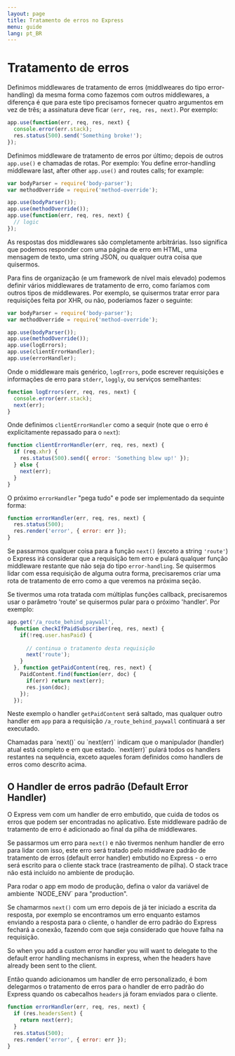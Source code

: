 ```yaml
---
layout: page
title: Tratamento de erros no Express
menu: guide
lang: pt_BR
---
```


# Tratamento de erros

Definimos middlewares de tratamento de erros (middlweares do tipo error-handling) da mesma forma como fazemos com outros middlewares, a diferença é que para este tipo precisamos fornecer quatro argumentos em vez de três; a assinatura deve ficar `(err, req, res, next)`. Por exemplo:

~~~js
app.use(function(err, req, res, next) {
  console.error(err.stack);
  res.status(500).send('Something broke!');
});
~~~

Definimos middleware de tratamento de erros por último; depois de outros `app.use()` e chamadas de rotas. Por exemplo:
You define error-handling middleware last, after other `app.use()` and routes calls; for example:

~~~js
var bodyParser = require('body-parser');
var methodOverride = require('method-override');

app.use(bodyParser());
app.use(methodOverride());
app.use(function(err, req, res, next) {
  // logic
});
~~~

As respostas dos middlewares são completamente arbitrárias. Isso significa que podemos responder com uma página de erro em HTML, uma mensagem de texto, uma string JSON, ou qualquer outra coisa que quisermos.

Para fins de organização (e um framework de nível mais elevado) podemos definir vários middlewares de tratamento de erro, como faríamos com outros tipos de middlewares. Por exemplo, se quisermos tratar error para requisições feita por XHR, ou não, poderíamos fazer o seguinte:

~~~js
var bodyParser = require('body-parser');
var methodOverride = require('method-override');

app.use(bodyParser());
app.use(methodOverride());
app.use(logErrors);
app.use(clientErrorHandler);
app.use(errorHandler);
~~~

Onde o middleware mais genérico, `logErrors`, pode escrever requisições e informações de erro para `stderr`, `loggly`, ou serviços semelhantes:

~~~js
function logErrors(err, req, res, next) {
  console.error(err.stack);
  next(err);
}
~~~

Onde definimos `clientErrorHandler` como a sequir (note que o erro é explicitamente repassado para o `next`):

~~~js
function clientErrorHandler(err, req, res, next) {
  if (req.xhr) {
    res.status(500).send({ error: 'Something blew up!' });
  } else {
    next(err);
  }
}
~~~

O próximo `errorHandler` "pega tudo" e pode ser implementado da sequinte forma:

~~~js
function errorHandler(err, req, res, next) {
  res.status(500);
  res.render('error', { error: err });
}
~~~

Se passarmos qualquer coisa para a função `next()` (exceto a string `'route'`) o Express irá considerar que a requisição tem erro e pulará qualquer função middleware restante que não seja do tipo `error-handling`. Se quisermos lidar com essa requisição de alguma outra forma, precisaremos criar uma rota de tratamento de erro como a que veremos na próxima seção.

Se tivermos uma rota tratada com múltiplas funções callback, precisaremos usar o parâmetro 'route' se quisermos pular para o próximo 'handler'. Por exemplo:

~~~js
app.get('/a_route_behind_paywall', 
  function checkIfPaidSubscriber(req, res, next) {
    if(!req.user.hasPaid) { 
    
      // continua o tratamento desta requisição 
      next('route');
    }
  }, function getPaidContent(req, res, next) {
    PaidContent.find(function(err, doc) {
      if(err) return next(err);
      res.json(doc);
    });
  });
~~~ 

Neste exemplo o handler `getPaidContent` será saltado, mas qualquer outro handler em `app` para a requisição `/a_route_behind_paywall` continuará a ser executado.

<div class="doc-box doc-info" markdown="1">
Chamadas para `next()` ou `next(err)` indicam que o manipulador (handler) atual está completo e em que estado. `next(err)` pulará todos os handlers restantes na sequência, exceto aqueles foram definidos como handlers de erros como descrito acima.
</div>

## O Handler de erros padrão (Default Error Handler)

O Express vem com um handler de erro embutido, que cuida de todos os erros que podem ser encontradas no aplicativo. Este middleware padrão de tratamento de erro é adicionado ao final da pilha de middlewares.

Se passarmos um erro para `next()` e não tivermos nenhum handler de erro para lidar com isso, este erro será tratado pelo middlware padrão de tratamento de erros (default error handler) embutido no Express - o erro será escrito para o cliente stack trace (rastreamento de pilha). O stack trace não está incluído no ambiente de produção.

<div class="doc-box doc-info" markdown="1">
Para rodar o app em modo de produção, defina o valor da variável de ambiente `NODE_ENV` para "production".
</div>

Se chamarmos `next()` com um erro depois de já ter iniciado a escrita da resposta, por exemplo se encontramos um erro enquanto estamos enviando a resposta para o cliente, o handler de erro padrão do Express fechará a conexão, fazendo com que seja considerado que houve falha na requisição.


So when you add a custom error handler you will want to delegate to
the default error handling mechanisms in express, when the headers
have already been sent to the client.

Então quando adicionamos um handler de erro personalizado, é bom delegarmos o tratamento de erros para o handler de erro padrão do Express quando os cabecalhos `headers` já foram enviados para o cliente.

~~~js
function errorHandler(err, req, res, next) {
  if (res.headersSent) {
    return next(err);
  }
  res.status(500);
  res.render('error', { error: err });
}
~~~
